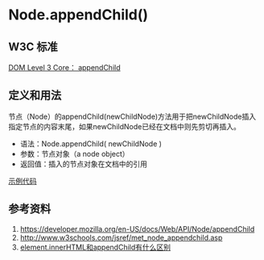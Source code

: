 # Node.appendChild()

## W3C 标准
[DOM Level 3 Core： appendChild](https://www.w3.org/TR/DOM-Level-3-Core/core.html#ID-184E7107)

## 定义和用法
节点（Node）的appendChild(newChildNode)方法用于把newChildNode插入指定节点的内容末尾，如果newChildNode已经在文档中则先剪切再插入。

- 语法：Node.appendChild( newChildNode )
- 参数：节点对象（a node object）
- 返回值：插入的节点对象在文档中的引用

[示例代码](./appendChild().html)

## 参考资料
1. https://developer.mozilla.org/en-US/docs/Web/API/Node/appendChild
2. http://www.w3schools.com/jsref/met_node_appendchild.asp
3. [element.innerHTML和appendChild有什么区别](https://segmentfault.com/q/1010000004693112)